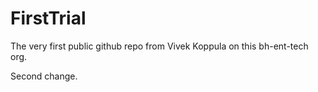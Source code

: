 # FirstTrial
The very first public github repo from Vivek Koppula on this bh-ent-tech org. 


Second change.


